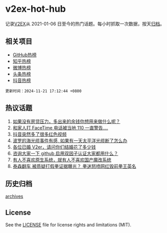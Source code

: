 # v2ex-hot-hub

 记录[V2EX](https://www.v2ex.com/)从 2021-01-06 日至今的热门话题。每小时抓取一次数据，按天[归档](archives)。
 
 ## 相关项目

- [GitHub热榜](https://github.com/lonnyzhang423/github-hot-hub)
- [知乎热榜](https://github.com/lonnyzhang423/zhihu-hot-hub)
- [微博热榜](https://github.com/lonnyzhang423/weibo-hot-hub)
- [头条热榜](https://github.com/lonnyzhang423/toutiao-hot-hub)
- [抖音热榜](https://github.com/lonnyzhang423/douyin-hot-hub)


 `更新时间：2024-11-21 17:12:44 +0800`

## 热议话题

1. [如果没有房贷压力，多出来的余钱你想用来做什么呢？](https://www.v2ex.com/t/1091378)
1. [和家人打 FaceTime 电话被当地 110 一直警告....](https://www.v2ex.com/t/1091429)
1. [抖音突然多了很多红色视频](https://www.v2ex.com/t/1091366)
1. [波罗的海光缆事件有感, 如果有一天太平洋光缆断了怎么办](https://www.v2ex.com/t/1091379)
1. [各位已婚 V2er，请问你们结婚花了多少钱](https://www.v2ex.com/t/1091438)
1. [咨询大家一下 github 启用双因子认证大家都用什么？](https://www.v2ex.com/t/1091407)
1. [有人不喜欢原生系统，就有人不喜欢国产魔改系统](https://www.v2ex.com/t/1091298)
1. [泰森翻车 被质疑打假拳证据曝光？ 拳迷怒喷网红毁前拳王英名](https://www.v2ex.com/t/1091369)

## 历史归档

[archives](archives)

## License

See the [LICENSE](LICENSE) file for license rights and limitations (MIT).

